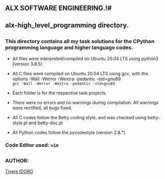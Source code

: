 ## ALX SOFTWARE ENGINEERING.!#
## alx-high_level_programming directory.
##

### This directory contains all my task solutions for the CPython programming language and higher language codes.

* All files were interpreted/compiled on Ubuntu 20.04 LTS using python3 (version 3.8.5)

* All C files were compiled on Ubuntu 20.04 LTS using gcc, with the options -Wall -Werror -Wextra -pedantic -std=gnu89 <br>
`gcc -Wall -Werror -Wextra -pedantic -std=gnu89`

* Each folder is for the respective task projects.

* There were no errors and no warnings during compilation. All warnings were rectified, all bugs fixed.

* All C codes follow the Betty coding style, and was checked using betty-style.pl and betty-doc.pl

* All Python codes follow the pycodestyle (version 2.8.*)


### Code Editor used: `vim`

##
### AUTHOR:
[Tivere IDORO](https://github.com/tivereidoro)

